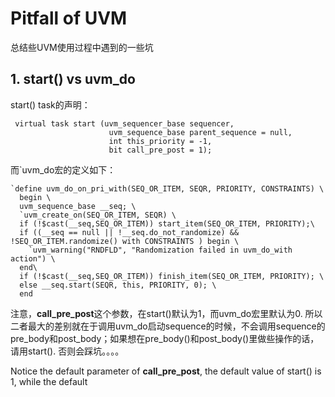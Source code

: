 # Pitfall of UVM

总结些UVM使用过程中遇到的一些坑



## 1. start() vs uvm_do

start() task的声明：

```
 virtual task start (uvm_sequencer_base sequencer,
                      uvm_sequence_base parent_sequence = null,
                      int this_priority = -1,
                      bit call_pre_post = 1);
```

而`uvm_do宏的定义如下：

```
`define uvm_do_on_pri_with(SEQ_OR_ITEM, SEQR, PRIORITY, CONSTRAINTS) \
  begin \
  uvm_sequence_base __seq; \
  `uvm_create_on(SEQ_OR_ITEM, SEQR) \
  if (!$cast(__seq,SEQ_OR_ITEM)) start_item(SEQ_OR_ITEM, PRIORITY);\
  if ((__seq == null || !__seq.do_not_randomize) && !SEQ_OR_ITEM.randomize() with CONSTRAINTS ) begin \
    `uvm_warning("RNDFLD", "Randomization failed in uvm_do_with action") \
  end\
  if (!$cast(__seq,SEQ_OR_ITEM)) finish_item(SEQ_OR_ITEM, PRIORITY); \
  else __seq.start(SEQR, this, PRIORITY, 0); \
  end

```

注意，**call_pre_post**这个参数，在start()默认为1，而uvm_do宏里默认为0. 所以二者最大的差别就在于调用uvm_do启动sequence的时候，不会调用sequence的pre_body和post_body；如果想在pre_body()和post_body()里做些操作的话，请用start(). 否则会踩坑。。。。

Notice the default parameter of **call_pre_post**, the default value of start() is 1, while the default 

